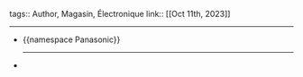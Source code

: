 tags:: Author, Magasin, Électronique
link:: 
[[Oct 11th, 2023]]
***

- {{namespace Panasonic}}
  ***
-